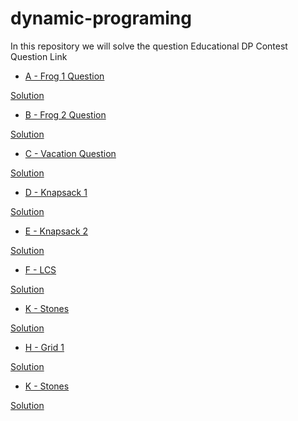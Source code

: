# dynamic-programing
In this repository we will solve the question Educational DP Contest
Question Link
- [A - Frog 1 Question](https://atcoder.jp/contests/dp/tasks/dp_a)
    
 [Solution](https://github.com/satyampgt4/dynamic-programing/blob/main/A%20_Frog1%20.cpp)
 - [B - Frog 2 Question](https://atcoder.jp/contests/dp/tasks/dp_b)
    
 [Solution](https://github.com/satyampgt4/dynamic-programing/blob/main/B%20_%20Frog2%20.cpp)
  - [C - Vacation Question](https://atcoder.jp/contests/dp/tasks/dp_c)
    
 [Solution](https://github.com/satyampgt4/dynamic-programing/blob/main/C%20_Vacation.cpp)
 - [D - Knapsack 1](https://atcoder.jp/contests/dp/tasks/dp_d)
    
 [Solution](https://github.com/satyampgt4/dynamic-programing/blob/main/D%20_Knapsack1.cpp)
 - [E - Knapsack 2](https://atcoder.jp/contests/dp/tasks/dp_e)
    
 [Solution](https://github.com/satyampgt4/dynamic-programing/blob/main/E%20_Knapsack2.cpp)
 - [F - LCS](https://atcoder.jp/contests/dp/tasks/dp_f)
    
 [Solution](https://github.com/satyampgt4/dynamic-programing/blob/main/F_-%20LCS.cpp)
 - [K - Stones](https://atcoder.jp/contests/dp/tasks/dp_g)
    
 [Solution](https://github.com/satyampgt4/dynamic-programing/blob/main/G%20_Longest_Path.cpp)
 - [H - Grid 1](https://atcoder.jp/contests/dp/tasks/dp_h)
    
 [Solution](https://github.com/satyampgt4/dynamic-programing/blob/main/H%20_Grid%201.cpp)
 - [K - Stones](https://atcoder.jp/contests/dp/tasks/dp_k)
    
 [Solution](https://github.com/satyampgt4/dynamic-programing/blob/main/K%20_Stones.cpp)
 
